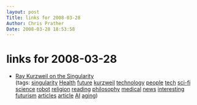```yaml
---
layout: post
Title: links for 2008-03-28  
Author: Chris Prather
Date: 2008-03-28 18:53:58
---
```


# links for 2008-03-28
<ul class="delicious">
	<li>
		<div class="delicious-link"><a href="http://www.wired.com/medtech/drugs/magazine/16-04/ff_kurzweil?currentPage=all">Ray Kurzweil on the Singularity</a></div>
		<div class="delicious-tags">(tags: <a href="http://del.icio.us/perigrin/singularity">singularity</a> <a href="http://del.icio.us/perigrin/Health">Health</a> <a href="http://del.icio.us/perigrin/future">future</a> <a href="http://del.icio.us/perigrin/kurzweil">kurzweil</a> <a href="http://del.icio.us/perigrin/technology">technology</a> <a href="http://del.icio.us/perigrin/people">people</a> <a href="http://del.icio.us/perigrin/tech">tech</a> <a href="http://del.icio.us/perigrin/sci-fi">sci-fi</a> <a href="http://del.icio.us/perigrin/science">science</a> <a href="http://del.icio.us/perigrin/robot">robot</a> <a href="http://del.icio.us/perigrin/religion">religion</a> <a href="http://del.icio.us/perigrin/reading">reading</a> <a href="http://del.icio.us/perigrin/philosophy">philosophy</a> <a href="http://del.icio.us/perigrin/medical">medical</a> <a href="http://del.icio.us/perigrin/news">news</a> <a href="http://del.icio.us/perigrin/interesting">interesting</a> <a href="http://del.icio.us/perigrin/futurism">futurism</a> <a href="http://del.icio.us/perigrin/articles">articles</a> <a href="http://del.icio.us/perigrin/article">article</a> <a href="http://del.icio.us/perigrin/AI">AI</a> <a href="http://del.icio.us/perigrin/aging">aging</a>)</div>
	</li>
</ul>

